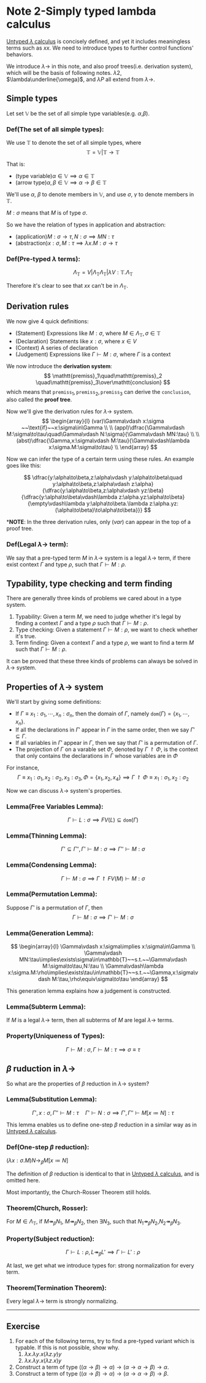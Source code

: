 # Note 2-Simply typed lambda calculus

[Untyped $\lambda$ calculus](Note%201-Untyped%20lambda%20calculus.md) is concisely defined, and yet it includes meaningless terms such as $xx$. We need to introduce types to further control functions' behaviors.

We introduce $\lambda\to$ in this note, and also proof trees(i.e. derivation system), which will be the basis of following notes. $\lambda2$, $\lambda\underline{\omega}$, and $\lambda P$ all extend from $\lambda\to$.

## Simple types

Let set $\mathbb{V}$ be the set of all simple type variables(e.g. $\alpha$,$\beta$).

### Def(The set of all simple types):
We use $\mathbb{T}$ to denote the set of all simple types, where
$$
\mathbb{T}=\mathbb{V}|\mathbb{T}\to\mathbb{T}
$$

That is:

- (type variable)$\alpha\in\mathbb{V}\implies\alpha\in\mathbb{T}$
- (arrow type)$\alpha,\beta\in\mathbb{V}\implies\alpha\to\beta\in\mathbb{T}$

We'll use $\alpha$, $\beta$ to denote members in $\mathbb{V}$, and use $\sigma$, $\gamma$ to denote members in $\mathbb{T}$.

$M:\sigma$ means that $M$ is of type $\sigma$.

So we have the relation of types in application and abstraction:

- (application)$M:\sigma\to\tau,N:\sigma\implies MN:\tau$
- (abstraction)$x:\sigma,M:\tau\implies\lambda x.M:\sigma\to\tau$

### Def(Pre-typed $\lambda$ terms):
$$
\Lambda_{\mathbb{T}}=V|\Lambda_{\mathbb{T}}\Lambda_{\mathbb{T}}|\lambda V:\mathbb{T}.\Lambda_{\mathbb{T}}
$$

Therefore it's clear to see that $xx$ can't be in $\Lambda_{\mathbb{T}}$.

## Derivation rules
We now give 4 quick definitions:

- (Statement) Expressions like $M:\sigma$, where $M\in\Lambda_{\mathbb{T}},\sigma\in\mathbb{T}$
- (Declaration) Statements like $x:\sigma$, where $x\in V$
- (Context) A series of declaration
- (Judgement) Expressions like $\Gamma\vdash M:\sigma$, where $\Gamma$ is a context

We now introduce the **derivation system**:
$$
\mathtt{premiss}_1\quad\mathtt{premiss}_2 \quad\mathtt{premiss}_3\over\mathtt{conclusion}
$$
which means that $\mathtt{premiss}_1,\mathtt{premiss}_2,\mathtt{premiss}_3$ can derive the $\mathtt{conclusion}$, also called the **proof tree**.

Now we'll give the derivation rules for $\lambda\to$ system.
$$
\begin{array}{l}
    (var)\Gamma\vdash x:\sigma ~~\text{if}~~x:\sigma\in\Gamma \\
    \\
    (appl)\dfrac{\Gamma\vdash M:\sigma\to\tau\quad\Gamma\vdash N:\sigma}{\Gamma\vdash MN:\tau} \\
    \\
    (abst)\dfrac{\Gamma,x:\sigma\vdash M:\tau}{\Gamma\vdash\lambda x:\sigma.M:\sigma\to\tau} \\
\end{array}
$$

Now we can infer the type of a certain term using these rules. An example goes like this:

$$
\dfrac{y:\alpha\to\beta,z:\alpha\vdash y:\alpha\to\beta\quad y:\alpha\to\beta,z:\alpha\vdash z:\alpha}{\dfrac{y:\alpha\to\beta,z:\alpha\vdash yz:\beta}{\dfrac{y:\alpha\to\beta\vdash\lambda z:\alpha.yz:\alpha\to\beta}{\empty\vdash\lambda y:\alpha\to\beta.\lambda z:\alpha.yz:(\alpha\to\beta)\to\alpha\to\beta}}}
$$

***NOTE**: In the three derivation rules, only $(var)$ can appear in the top of a proof tree.

### Def(Legal $\lambda\to$ term):
We say that a pre-typed term $M$ in $\lambda\to$ system is a legal $\lambda\to$ term, if there exist context $\Gamma$ and type $\rho$, such that $\Gamma\vdash M:\rho$.

## Typability, type checking and term finding

There are generally three kinds of problems we cared about in a type system.

1. Typability: Given a term $M$, we need to judge whether it's legal by finding a context $\Gamma$ and a type $\rho$ such that $\Gamma\vdash M:\rho$.
2. Type checking: Given a statement $\Gamma\vdash M:\rho$, we want to check whether it's true.
3. Term finding: Given a context $\Gamma$ and a type $\rho$, we want to find a term $M$ such that $\Gamma\vdash M:\rho$.

It can be proved that these three kinds of problems can always be solved in $\lambda\to$ system.

## Properties of $\lambda\to$ system

We'll start by giving some definitions:

- If $\Gamma\equiv x_1:\sigma_1,\cdots,x_n:\sigma_n$, then the domain of $\Gamma$, namely $\mathtt{dom}(\Gamma)=\{x_1,\cdots,x_n\}$.
- If all the declarations in $\Gamma'$ appear in $\Gamma$ in the same order, then we say $\Gamma'\subseteq\Gamma$.
- If all variables in $\Gamma'$ appear in $\Gamma$, then we say that $\Gamma'$ is a permutation of $\Gamma$.
- The projection of $\Gamma$ on a varable set $\Phi$, denoted by $\Gamma\upharpoonright\Phi$, is the context that only contains the declarations in $\Gamma$ whose variables are in $\Phi$

For instance, 
$$\Gamma\equiv x_1:\sigma_1,x_2:\sigma_2,x_3:\sigma_3,\Phi=\{x_1,x_2,x_4\}\implies\Gamma\upharpoonright\Phi\equiv x_1:\sigma_1,x_2:\sigma_2
$$

Now we can discuss $\lambda\to$ system's properties.

### Lemma(Free Variables Lemma):
$$
\Gamma\vdash L:\sigma\implies FV(L)\subseteq\mathtt{dom}(\Gamma)
$$

### Lemma(Thinning Lemma):
$$
\Gamma'\subseteq\Gamma'',\Gamma'\vdash M:\sigma\implies\Gamma''\vdash M:\sigma
$$

### Lemma(Condensing Lemma):
$$
\Gamma\vdash M:\sigma\implies\Gamma\upharpoonright FV(M)\vdash M:\sigma
$$

### Lemma(Permutation Lemma):
Suppose $\Gamma'$ is a permutation of $\Gamma$, then
$$
\Gamma\vdash M:\sigma\implies\Gamma'\vdash M:\sigma
$$

### Lemma(Generation Lemma):
$$
\begin{array}{l}
    \Gamma\vdash x:\sigma\implies x:\sigma\in\Gamma \\
    \Gamma\vdash MN:\tau\implies\exists\sigma\in\mathbb{T}~~s.t.~~\Gamma\vdash M:\sigma\to\tau,N:\tau \\
    \Gamma\vdash\lambda x:\sigma.M:\rho\implies\exists\tau\in\mathbb{T}~~s.t.~~\Gamma,x:\sigma\vdash M:\tau,\rho\equiv\sigma\to\tau
\end{array}
$$

This generation lemma explains how a judgement is constructed.

### Lemma(Subterm Lemma):
If $M$ is a legal $\lambda\to$ term, then all subterms of $M$ are legal $\lambda\to$ terms.

### Property(Uniqueness of Types):
$$
\Gamma\vdash M:\sigma,\Gamma\vdash M:\tau\implies\sigma\equiv\tau
$$

## $\beta$ ruduction in $\lambda\to$

So what are the properties of $\beta$ reduction in $\lambda\to$ system?

### Lemma(Substitution Lemma):
$$
\Gamma',x:\sigma,\Gamma''\vdash M:\tau\quad\Gamma'\vdash N:\sigma\implies\Gamma',\Gamma''\vdash M[x\coloneqq N]:\tau
$$

This lemma enables us to define one-step $\beta$ reduction in a similar way as in [Untyped $\lambda$ calculus](Note%201-Untyped%20lambda%20calculus.md).

### Def(One-step $\beta$ reduction):
$(\lambda x:\sigma.M)N\rightarrow_\beta M[x\coloneqq N]$

The definition of $\beta$ reduction is identical to that in [Untyped $\lambda$ calculus](Note%201-Untyped%20lambda%20calculus.md), and is omitted here.

Most importantly, the Church-Rosser Theorem still holds.

### Theorem(Church, Rosser):
For $M\in\Lambda_{\mathbb{T}}$, if $M\twoheadrightarrow_\beta N_1$, $M\twoheadrightarrow_\beta N_2$, then $\exists N_3$, such that $N_1\twoheadrightarrow_\beta N_2$,$N_2\twoheadrightarrow_\beta N_3$.

### Property(Subject reduction):
$$
\Gamma\vdash L:\rho,L\twoheadrightarrow_\beta L'\implies\Gamma\vdash L':\rho
$$

At last, we get what we introduce types for: strong normalization for every term.

### Theorem(Termination Theorem):
Every legal $\lambda\to$ term is strongly normalizing.

****
## Exercise

1. For each of the following terms, try to find a pre-typed variant which is typable. If this is not possible, show why.
    1. $\lambda x.\lambda y.x(\lambda z.y)y$
    2. $\lambda x.\lambda y.x(\lambda z.x)y$
2. Construct a term of type $((\alpha\to\beta)\to\alpha)\to(\alpha\to\alpha\to\beta)\to\alpha$.
3. Construct a term of type $((\alpha\to\beta)\to\alpha)\to(\alpha\to\alpha\to\beta)\to\beta$.
